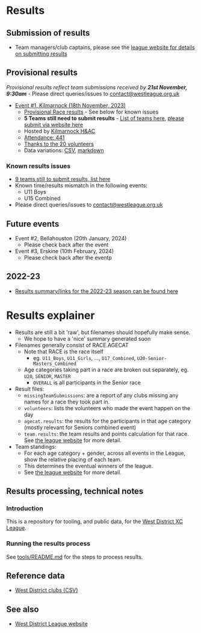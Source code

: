 # Results 

## Submission of results

* Team managers/club captains, please see the [league website for details on submitting results](https://westleague.org.uk/results/submission/)

## Provisional results

_Provisional results reflect team submissions received by **21st November, 9:30am**_ - Please direct queries/issues to contact@westleague.org.uk

* [Event #1, Kilmarnock (18th November, 2023)](https://results.westleague.org.uk/results/provisional/2023-24/1/html/)
  * [Provisional Race results](https://results.westleague.org.uk/results/provisional/2023-24/1/html/) - See below for known issues
  * **5 Teams still need to submit results** - [List of teams here](https://github.com/rleyton/westleague/blob/main/results/provisional/2023-24/1/markdown/missingTeamSubmissions.md), [please submit via website here](https://westleague.org.uk/results/submission/)
  * Hosted by [Kilmarnock H&AC](http://www.kilmarnockharriers.com/)
  * [Attendance: 441](./results/provisional/2023-24/1/meta.json)
  * [Thanks to the 20 volunteers](./results/provisional/2023-24/1/html/volunteers.html)
  * Data variations: [CSV](https://github.com/rleyton/westleague/tree/main/results/provisional/2023-24/1), [markdown](https://github.com/rleyton/westleague/tree/main/results/provisional/2023-24/1/markdown/)


### Known results issues

* [9 teams still to submit results, list here](https://github.com/rleyton/westleague/blob/main/results/provisional/2023-24/1/markdown/missingTeamSubmissions.md)
* Known time/results mismatch in the following events:
  * U11 Boys 
  * U15 Combined
* Please direct queries/issues to contact@westleague.org.uk


## Future events

* Event #2, Bellahouston (20th January, 2024)
  * Please check back after the event
* Event #3, Erskine (10th February, 2024)
  * Please check back after the eventp


## 2022-23

* [Results summary/links for the 2022-23 season can be found here](./README.2022-23.md)

# Results explainer
  * Results are still a bit 'raw', but filenames should hopefully make sense. 
    * We hope to have a 'nice' summary generated soon
  * Filenames generally consist of RACE.AGECAT
    * Note that RACE is the race itself
      * eg. `U11_Boys`, `U11_Girls`, ..., `U17_Combined`, `U20-Senior-Masters_Combined`
    * Age categories taking part in a race are broken out separately, eg. `U20`, `SENIOR`, `MASTER`
      * `OVERALL` is all participants in the Senior race
  * Result files:
    * `missingTeamSubmissions`: are a report of any clubs missing any names for a race they took part in.
    * `volunteers`: lists the volunteers who made the event happen on the day
    * `agecat.results`: the results for the participants in that age category (mostly relevant for Seniors combined event)
    * `team.results`: the team results and points calculation for that race. See [the league website](https://westleague.org.uk/what-do-i-need-to-know/results-and-points-system/) for more detail.
  * Team standings:
    * For each age category + gender, across all events in the League, show the relative placing of each team.
    * This determines the eventual winners of the league.
    * See [the league website](https://westleague.org.uk/what-do-i-need-to-know/results-and-points-system/) for more detail.


## Results processing, technical notes 

### Introduction

This is a repository for tooling, and public data, for the [West District XC League](https://westleague.org.uk/).

### Running the results process

See [tools/README.md](./tools/README.md) for the steps to process results.

## Reference data

* [West District clubs (CSV)](./data/reference/clubs.csv)

## See also

* [West District League website](https://westleague.org.uk/)

